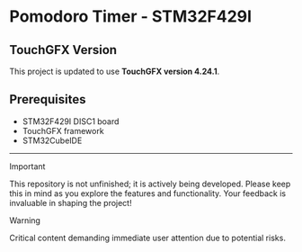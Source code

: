 # Pomodoro Timer - STM32F429I

## TouchGFX Version
This project is updated to use **TouchGFX version 4.24.1**.

## Prerequisites
- STM32F429I DISC1 board
- TouchGFX framework
- STM32CubeIDE

---

> [!IMPORTANT]  
> This repository is not unfinished; it is actively being developed. Please keep this in mind as you explore the features and functionality. Your feedback is invaluable in shaping the project!

> [!WARNING]  
> Critical content demanding immediate user attention due to potential risks.